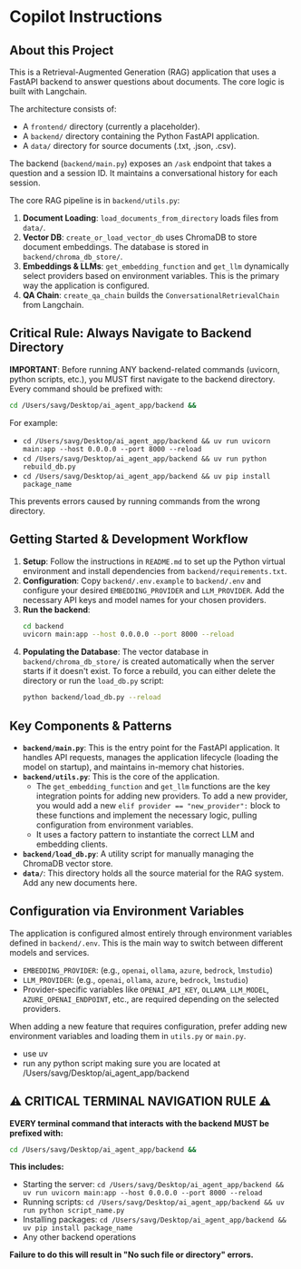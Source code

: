 # Copilot Instructions

## About this Project

This is a Retrieval-Augmented Generation (RAG) application that uses a FastAPI backend to answer questions about documents. The core logic is built with Langchain.

The architecture consists of:

- A `frontend/` directory (currently a placeholder).
- A `backend/` directory containing the Python FastAPI application.
- A `data/` directory for source documents (.txt, .json, .csv).

The backend (`backend/main.py`) exposes an `/ask` endpoint that takes a question and a session ID. It maintains a conversational history for each session.

The core RAG pipeline is in `backend/utils.py`:

1.  **Document Loading**: `load_documents_from_directory` loads files from `data/`.
2.  **Vector DB**: `create_or_load_vector_db` uses ChromaDB to store document embeddings. The database is stored in `backend/chroma_db_store/`.
3.  **Embeddings & LLMs**: `get_embedding_function` and `get_llm` dynamically select providers based on environment variables. This is the primary way the application is configured.
4.  **QA Chain**: `create_qa_chain` builds the `ConversationalRetrievalChain` from Langchain.

## Critical Rule: Always Navigate to Backend Directory

**IMPORTANT**: Before running ANY backend-related commands (uvicorn, python scripts, etc.), you MUST first navigate to the backend directory. Every command should be prefixed with:

```bash
cd /Users/savg/Desktop/ai_agent_app/backend &&
```

For example:

- `cd /Users/savg/Desktop/ai_agent_app/backend && uv run uvicorn main:app --host 0.0.0.0 --port 8000 --reload`
- `cd /Users/savg/Desktop/ai_agent_app/backend && uv run python rebuild_db.py`
- `cd /Users/savg/Desktop/ai_agent_app/backend && uv pip install package_name`

This prevents errors caused by running commands from the wrong directory.

## Getting Started & Development Workflow

1.  **Setup**: Follow the instructions in `README.md` to set up the Python virtual environment and install dependencies from `backend/requirements.txt`.
2.  **Configuration**: Copy `backend/.env.example` to `backend/.env` and configure your desired `EMBEDDING_PROVIDER` and `LLM_PROVIDER`. Add the necessary API keys and model names for your chosen providers.
3.  **Run the backend**:
    ```bash
    cd backend
    uvicorn main:app --host 0.0.0.0 --port 8000 --reload
    ```
4.  **Populating the Database**: The vector database in `backend/chroma_db_store/` is created automatically when the server starts if it doesn't exist. To force a rebuild, you can either delete the directory or run the `load_db.py` script:
    ```bash
    python backend/load_db.py --reload
    ```

## Key Components & Patterns

- **`backend/main.py`**: This is the entry point for the FastAPI application. It handles API requests, manages the application lifecycle (loading the model on startup), and maintains in-memory chat histories.
- **`backend/utils.py`**: This is the core of the application.
  - The `get_embedding_function` and `get_llm` functions are the key integration points for adding new providers. To add a new provider, you would add a new `elif provider == "new_provider":` block to these functions and implement the necessary logic, pulling configuration from environment variables.
  - It uses a factory pattern to instantiate the correct LLM and embedding clients.
- **`backend/load_db.py`**: A utility script for manually managing the ChromaDB vector store.
- **`data/`**: This directory holds all the source material for the RAG system. Add any new documents here.

## Configuration via Environment Variables

The application is configured almost entirely through environment variables defined in `backend/.env`. This is the main way to switch between different models and services.

- `EMBEDDING_PROVIDER`: (e.g., `openai`, `ollama`, `azure`, `bedrock`, `lmstudio`)
- `LLM_PROVIDER`: (e.g., `openai`, `ollama`, `azure`, `bedrock`, `lmstudio`)
- Provider-specific variables like `OPENAI_API_KEY`, `OLLAMA_LLM_MODEL`, `AZURE_OPENAI_ENDPOINT`, etc., are required depending on the selected providers.

When adding a new feature that requires configuration, prefer adding new environment variables and loading them in `utils.py` or `main.py`.

<!-- use uv -->

- use uv
- run any python script making sure you are located at /Users/savg/Desktop/ai_agent_app/backend

## ⚠️ CRITICAL TERMINAL NAVIGATION RULE ⚠️

**EVERY terminal command that interacts with the backend MUST be prefixed with:**

```bash
cd /Users/savg/Desktop/ai_agent_app/backend &&
```

**This includes:**

- Starting the server: `cd /Users/savg/Desktop/ai_agent_app/backend && uv run uvicorn main:app --host 0.0.0.0 --port 8000 --reload`
- Running scripts: `cd /Users/savg/Desktop/ai_agent_app/backend && uv run python script_name.py`
- Installing packages: `cd /Users/savg/Desktop/ai_agent_app/backend && uv pip install package_name`
- Any other backend operations

**Failure to do this will result in "No such file or directory" errors.**
